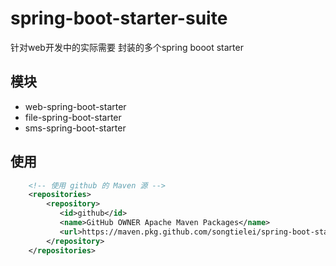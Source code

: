 # spring-boot-starter-suite
针对web开发中的实际需要 封装的多个spring booot starter

## 模块
- web-spring-boot-starter
- file-spring-boot-starter
- sms-spring-boot-starter

## 使用

```xml
    <!-- 使用 github 的 Maven 源 -->
    <repositories>
        <repository>
           <id>github</id>
           <name>GitHub OWNER Apache Maven Packages</name>
           <url>https://maven.pkg.github.com/songtielei/spring-boot-starter-suite</url>
        </repository>
    </repositories>
```